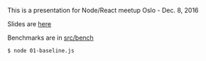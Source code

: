 This is a presentation for Node/React meetup Oslo - Dec. 8, 2016

Slides are [here](https://popeindustries.github.io/meetup-oslo-2016/)

Benchmarks are in [src/bench](https://github.com/popeindustries/meetup-oslo-2016/tree/master/src/bench)

```bash
$ node 01-baseline.js
```